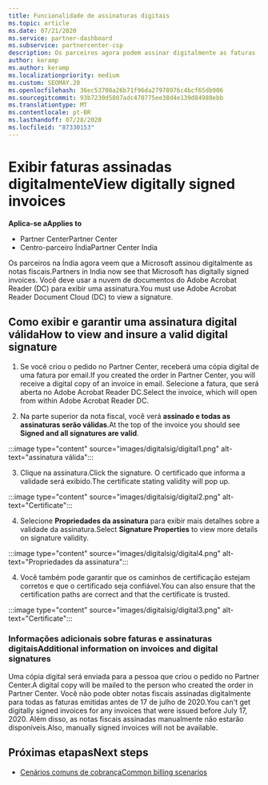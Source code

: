 ```yaml
---
title: Funcionalidade de assinaturas digitais
ms.topic: article
ms.date: 07/21/2020
ms.service: partner-dashboard
ms.subservice: partnercenter-csp
description: Os parceiros agora podem assinar digitalmente as faturas
author: keramp
ms.author: keramp
ms.localizationpriority: medium
ms.custom: SEOMAY.20
ms.openlocfilehash: 36ec53708a26b71f96da27978976c4bcf65db906
ms.sourcegitcommit: 93b7230d5807adc470775ee38d4e139d84980ebb
ms.translationtype: MT
ms.contentlocale: pt-BR
ms.lasthandoff: 07/28/2020
ms.locfileid: "87330153"
---
```

# <a name="view-digitally-signed-invoices"></a><span data-ttu-id="b2b53-103">Exibir faturas assinadas digitalmente</span><span class="sxs-lookup"><span data-stu-id="b2b53-103">View digitally signed invoices</span></span>

<span data-ttu-id="b2b53-104">**Aplica-se a**</span><span class="sxs-lookup"><span data-stu-id="b2b53-104">**Applies to**</span></span>

- <span data-ttu-id="b2b53-105">Partner Center</span><span class="sxs-lookup"><span data-stu-id="b2b53-105">Partner Center</span></span>
- <span data-ttu-id="b2b53-106">Centro-parceiro Índia</span><span class="sxs-lookup"><span data-stu-id="b2b53-106">Partner Center India</span></span>


<span data-ttu-id="b2b53-107">Os parceiros na Índia agora veem que a Microsoft assinou digitalmente as notas fiscais.</span><span class="sxs-lookup"><span data-stu-id="b2b53-107">Partners in India now see that Microsoft has digitally signed invoices.</span></span> <span data-ttu-id="b2b53-108">Você deve usar a nuvem de documentos do Adobe Acrobat Reader (DC) para exibir uma assinatura.</span><span class="sxs-lookup"><span data-stu-id="b2b53-108">You must use Adobe Acrobat Reader Document Cloud (DC) to view a signature.</span></span>

## <a name="how-to-view-and-insure-a-valid-digital-signature"></a><span data-ttu-id="b2b53-109">Como exibir e garantir uma assinatura digital válida</span><span class="sxs-lookup"><span data-stu-id="b2b53-109">How to view and insure a valid digital signature</span></span>


1. <span data-ttu-id="b2b53-110">Se você criou o pedido no Partner Center, receberá uma cópia digital de uma fatura por email.</span><span class="sxs-lookup"><span data-stu-id="b2b53-110">If you created the order in Partner Center, you will receive a digital copy of an invoice in email.</span></span> <span data-ttu-id="b2b53-111">Selecione a fatura, que será aberta no Adobe Acrobat Reader DC.</span><span class="sxs-lookup"><span data-stu-id="b2b53-111">Select the invoice, which will open from within Adobe Acrobat Reader DC.</span></span>


2. <span data-ttu-id="b2b53-112">Na parte superior da nota fiscal, você verá **assinado e todas as assinaturas serão válidas**.</span><span class="sxs-lookup"><span data-stu-id="b2b53-112">At the top of the invoice you should see **Signed and all signatures are valid**.</span></span>
 
 :::image type="content" source="images/digitalsig/digital1.png" alt-text="assinatura válida":::

3. <span data-ttu-id="b2b53-114">Clique na assinatura.</span><span class="sxs-lookup"><span data-stu-id="b2b53-114">Click the signature.</span></span> <span data-ttu-id="b2b53-115">O certificado que informa a validade será exibido.</span><span class="sxs-lookup"><span data-stu-id="b2b53-115">The certificate stating validity will pop up.</span></span>

:::image type="content" source="images/digitalsig/digital2.png" alt-text="Certificate"::: 

4. <span data-ttu-id="b2b53-117">Selecione **Propriedades da assinatura** para exibir mais detalhes sobre a validade da assinatura.</span><span class="sxs-lookup"><span data-stu-id="b2b53-117">Select **Signature Properties** to view more details on signature validity.</span></span>

:::image type="content" source="images/digitalsig/digital4.png" alt-text="Propriedades da assinatura"::: 

4. <span data-ttu-id="b2b53-119">Você também pode garantir que os caminhos de certificação estejam corretos e que o certificado seja confiável.</span><span class="sxs-lookup"><span data-stu-id="b2b53-119">You can also ensure that the certification paths are correct and that the certificate is trusted.</span></span>

 :::image type="content" source="images/digitalsig/digital3.png" alt-text="Certificate":::

### <a name="additional-information-on-invoices-and-digital-signatures"></a><span data-ttu-id="b2b53-121">Informações adicionais sobre faturas e assinaturas digitais</span><span class="sxs-lookup"><span data-stu-id="b2b53-121">Additional information on invoices and digital signatures</span></span>

<span data-ttu-id="b2b53-122">Uma cópia digital será enviada para a pessoa que criou o pedido no Partner Center.</span><span class="sxs-lookup"><span data-stu-id="b2b53-122">A digital copy will be mailed to the person who created the order in Partner Center.</span></span> <span data-ttu-id="b2b53-123">Você não pode obter notas fiscais assinadas digitalmente para todas as faturas emitidas antes de 17 de julho de 2020.</span><span class="sxs-lookup"><span data-stu-id="b2b53-123">You can't get digitally signed invoices for any invoices that were issued before July 17, 2020.</span></span> <span data-ttu-id="b2b53-124">Além disso, as notas fiscais assinadas manualmente não estarão disponíveis.</span><span class="sxs-lookup"><span data-stu-id="b2b53-124">Also, manually signed invoices will not be available.</span></span>

## <a name="next-steps"></a><span data-ttu-id="b2b53-125">Próximas etapas</span><span class="sxs-lookup"><span data-stu-id="b2b53-125">Next steps</span></span>

- [<span data-ttu-id="b2b53-126">Cenários comuns de cobrança</span><span class="sxs-lookup"><span data-stu-id="b2b53-126">Common billing scenarios</span></span>](common-billing-scenarios.md)